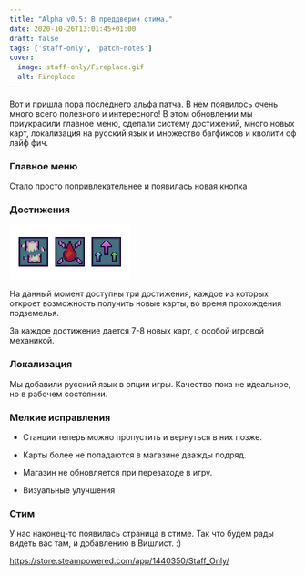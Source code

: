 ```yaml
---
title: "Alpha v0.5: В преддверии стима."
date: 2020-10-26T13:01:45+01:00
draft: false
tags: ['staff-only', 'patch-notes']
cover:
  image: staff-only/Fireplace.gif
  alt: Fireplace
---
```


Вот и пришла пора последнего альфа патча. В нем появилось очень много всего полезного и интересного! В этом обновлении мы приукрасили главное меню, сделали систему достижений, много новых карт, локализация на русский язык и множество багфиксов и кволити оф лайф фич.

### Главное меню
Стало просто попривлекательнее и появилась новая кнопка 

### Достижения
![Achievements examples](/staff-only/Achievements.png)


На данный момент доступны три достижения, каждое из которых откроет возможность получить новые карты, во время прохождения подземелья.

За каждое достижение дается 7-8 новых карт, с особой игровой механикой.

### Локализация

Мы добавили русский язык в опции игры. Качество пока не идеальное, но в рабочем состоянии.

### Мелкие исправления

- Станции теперь можно пропустить и вернуться в них позже.

- Карты более не попадаются в магазине дважды подряд.

- Магазин не обновляется при перезаходе в игру.

- Визуальные улучшения

### Стим

У нас наконец-то появилась страница в стиме. Так что будем рады видеть вас там, и добавлению в Вишлист. :)

https://store.steampowered.com/app/1440350/Staff_Only/